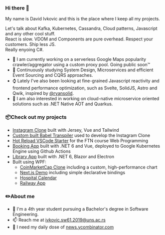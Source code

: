 ### Hi there 👋

My name is David Ivkovic and this is the place where I keep all my projects.

Let's talk about Kafka, Kubernetes, Cassandra, Cloud patterns, Javascript and any other cool stuff. </br>
React is slow. VDOM and Components are pure overhead. Respect your customers. Ship less JS. </br>
Really enyoing C#.


- 🌱 I am currently working on a serverless Google Maps popularity crawler/aggregator using a custom proxy pool. Going public soon™️
- 🔭 Continuously studying System Design, Microservices and efficient Event Sourcing and CQRS approaches.
- ⌚ Lately I've also been looking at fine-grained Javascript reactivity and frontend performance optimization, such as Svelte, SolidJS, Astro and Qwik, inspired by [@ryansolid](https://github.com/ryansolid).
- 🤔 I am also interested in working on cloud-native microservice oriented solutions such as .NET Native AOT and Quarkus.

### 📦Check out my projects
- [Instagram Clone](https://github.com/davidivkovic/web21) built with Jersey, Vue and Tailwind
- [Custom built Babel Transpiler](https://github.com/davidivkovic/babel-vue-ftn) used to develop the Instagram Clone
- [Hot Reload VSCode Starter](https://github.com/davidivkovic/ftn-web-vscode-starter) for the FTN course Web Programming
- [Booking App](https://github.com/davidivkovic/isa22) built with .NET 6 and Vue, deployed to Google Kubernetes Engine using Github Actions
- [Library App](https://github.com/davidivkovic/SIMS) built with .NET 6, Blazor and Electron
- Built using WPF: 
  - [CoinMarketCap Clone](https://github.com/davidivkovic/coinmarketcap) including a custom, high-performance chart
  - [Next.js Demo](https://github.com/davidivkovic/nextjs-wpf) including simple declarative bindings
  - [Hospital Calendar](https://github.com/davidivkovic/usi-2020)
  - [Railway App](https://github.com/davidivkovic/HCI_P2)
  
### ✏️About me 
- 📖 I'm a 4th year student pursuing a Bachelor's degree in Software Engineering.
- 📫 Reach me at ivkovic.sw61.2019@uns.ac.rs
- 📰 I need my daily dose of [news.ycombinator.com](https://news.ycombinator.com)
